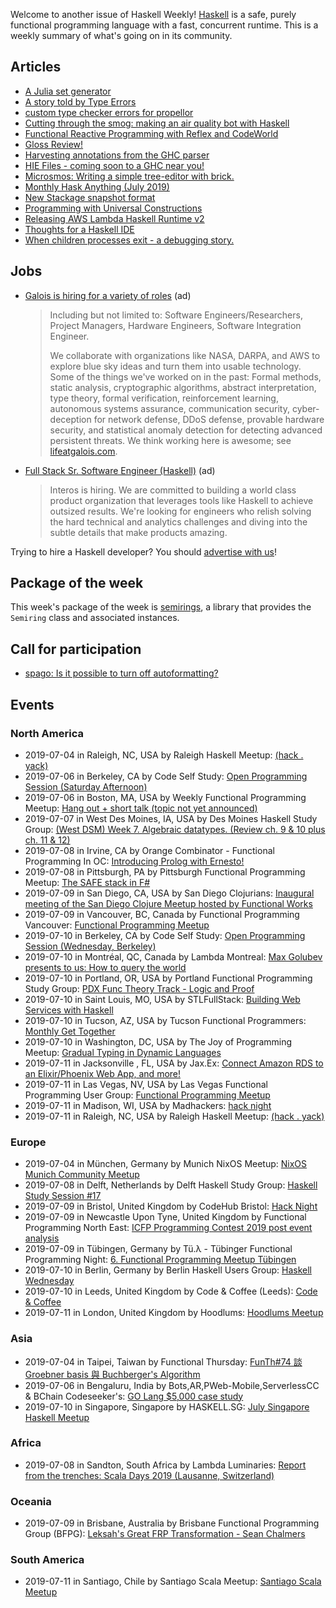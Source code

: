 Welcome to another issue of Haskell Weekly!
[Haskell](https://www.haskell.org) is a safe, purely functional programming language with a fast, concurrent runtime.
This is a weekly summary of what's going on in its community.

## Articles

-   [A Julia set generator](https://typeclasses.com/art/juliaset)
-   [A story told by Type Errors](https://chshersh.github.io/type-errors)
-   [custom type checker errors for propellor](https://joeyh.name/blog/entry/custom_type_checker_errors_for_propellor/)
-   [Cutting through the smog: making an air quality bot with Haskell](https://engineering.linecorp.com/en/blog/cutting-through-the-smog-making-an-air-quality-bot-with-haskell/)
-   [Functional Reactive Programming with Reflex and CodeWorld](https://medium.com/@cdsmithus/functional-reactive-programming-with-reflex-and-codeworld-85495360f1b7)
-   [Gloss Review!](https://mmhaskell.com/blog/2019/7/1/gloss-review)
-   [Harvesting annotations from the GHC parser](https://blog.shaynefletcher.org/2019/06/harvesting-annotations-from-ghc-parser.html)
-   [HIE Files - coming soon to a GHC near you!](https://www.haskell.org/ghc/blog/20190626-HIEFiles.html)
-   [Microsmos: Writing a simple tree-editor with brick.](https://cs-syd.eu/posts/2019-06-28-microsmos)
-   [Monthly Hask Anything (July 2019)](https://np.reddit.com/r/haskell/comments/c7gvaw/monthly_hask_anything_july_2019/)
-   [New Stackage snapshot format](https://www.stackage.org/blog/2019/07/new-snapshot-format)
-   [Programming with Universal Constructions](https://bartoszmilewski.com/2019/07/03/programming-with-universal-constructions/)
-   [Releasing AWS Lambda Haskell Runtime v2](https://medium.com/the-theam-journey/releasing-aws-lambda-haskell-runtime-v2-94e7d5add938)
-   [Thoughts for a Haskell IDE](https://neilmitchell.blogspot.com/2019/07/thoughts-for-haskell-ide.html)
-   [When children processes exit - a debugging story.](https://www.fpcomplete.com/blog/when-children-processes-exit-debugging-story)

## Jobs

<!-- keep through July 18 -->
-   [Galois is hiring for a variety of roles](https://galois.com/careers/) (ad)

    > Including but not limited to: Software Engineers/Researchers, Project Managers, Hardware Engineers, Software Integration Engineer.
    >
    > We collaborate with organizations like NASA, DARPA, and AWS to explore blue sky ideas and turn them into usable technology. Some of the things we've worked on in the past: Formal methods, static analysis, cryptographic algorithms, abstract interpretation, type theory, formal verification, reinforcement learning, autonomous systems assurance, communication security, cyber-deception for network defense, DDoS defense, provable hardware security, and statistical anomaly detection for detecting advanced persistent threats. We think working here is awesome; see [lifeatgalois.com](https://lifeatgalois.com).

-   [Full Stack Sr. Software Engineer (Haskell)](https://interos.applicantpro.com/jobs/986650.html) (ad)

    > Interos is hiring. We are committed to building a world class product organization that leverages tools like Haskell to achieve outsized results. We're looking for engineers who relish solving the hard technical and analytics challenges and diving into the subtle details that make products amazing.

Trying to hire a Haskell developer?
You should [advertise with us](https://haskellweekly.news/advertising.html)!

## Package of the week

This week's package of the week is [semirings](http://hackage.haskell.org/package/semirings-0.4.2), a library that provides the `Semiring` class and associated instances.

## Call for participation

-   [spago: Is it possible to turn off autoformatting?](https://github.com/spacchetti/spago/issues/300)

## Events

### North America

- 2019-07-04 in Raleigh, NC, USA by Raleigh Haskell Meetup: [(hack . yack)](https://www.meetup.com/Raleigh-Haskell-Meetup/events/nsfsnqyzkbgb/)
- 2019-07-06 in Berkeley, CA by Code Self Study: [Open Programming Session (Saturday Afternoon)](https://www.meetup.com/codeselfstudy/events/dkwpzpyzkbjb/)
- 2019-07-06 in Boston, MA, USA by Weekly Functional Programming Meetup: [Hang out + short talk (topic not yet announced)](https://www.meetup.com/Weekly-Functional-Programming-Meetup/events/cfgmcryzkbjb/)
- 2019-07-07 in West Des Moines, IA, USA by Des Moines Haskell Study Group: [(West DSM) Week 7. Algebraic datatypes. (Review ch. 9 & 10 plus ch. 11 & 12)](https://www.meetup.com/Des-Moines-Haskell-Study-Group/events/nkqvzqyzjbnc/)
- 2019-07-08 in Irvine, CA by Orange Combinator - Functional Programming In OC: [Introducing Prolog with Ernesto!](https://www.meetup.com/orange-combinator/events/qhxjdryzkblb/)
- 2019-07-08 in Pittsburgh, PA by Pittsburgh Functional Programming Meetup: [The SAFE stack in F#](https://www.meetup.com/Pittsburgh-Functional-Programming-Meetup/events/gctsjlyzkblb/)
- 2019-07-09 in San Diego, CA, USA by San Diego Clojurians: [Inaugural meeting of the San Diego Clojure Meetup hosted by Functional Works](https://www.meetup.com/San-Diego-Clojure-Meetup/events/gkmdcryzkbmb/)
- 2019-07-09 in Vancouver, BC, Canada by Functional Programming Vancouver: [Functional Programming Meetup](https://www.meetup.com/Functional-Programming-Vancouver/events/vcqjrqyzkbmb/)
- 2019-07-10 in Berkeley, CA by Code Self Study: [Open Programming Session (Wednesday, Berkeley)](https://www.meetup.com/codeselfstudy/events/tzgvnqyzkbnb/)
- 2019-07-10 in Montréal, QC, Canada by Lambda Montreal: [Max Golubev presents to us: How to query the world](https://www.meetup.com/lambda-montreal/events/262857982/)
- 2019-07-10 in Portland, OR, USA by Portland Functional Programming Study Group: [PDX Func Theory Track - Logic and Proof](https://www.meetup.com/Portland-Functional-Programming-Study-Group/events/gwtbcpyzkbnb/)
- 2019-07-10 in Saint Louis, MO, USA by STLFullStack: [Building Web Services with Haskell](https://www.meetup.com/STLFullStack/events/262866426/)
- 2019-07-10 in Tucson, AZ, USA by Tucson Functional Programmers: [Monthly Get Together](https://www.meetup.com/Tucson-Functional-Programmers/events/zzmznlyzkbnb/)
- 2019-07-10 in Washington, DC, USA by The Joy of Programming Meetup: [Gradual Typing in Dynamic Languages](https://www.meetup.com/Joy-of-Programming-DC/events/xpnxbpyzkbfb/)
- 2019-07-11 in Jacksonville , FL, USA by Jax.Ex: [Connect Amazon RDS to an Elixir/Phoenix Web App, and more!](https://www.meetup.com/Jax-Ex/events/257995181/)
- 2019-07-11 in Las Vegas, NV, USA by Las Vegas Functional Programming User Group: [Functional Programming Meetup](https://www.meetup.com/las-vegas-functional-programming/events/jkznkqyzkbpb/)
- 2019-07-11 in Madison, WI, USA by Madhackers: [hack night](https://www.meetup.com/madhackers/events/dsxccryzkbpb/)
- 2019-07-11 in Raleigh, NC, USA by Raleigh Haskell Meetup: [(hack . yack)](https://www.meetup.com/Raleigh-Haskell-Meetup/events/nsfsnqyzkbpb/)

### Europe

- 2019-07-04 in München, Germany by Munich NixOS Meetup: [NixOS Munich Community Meetup](https://www.meetup.com/Munich-NixOS-Meetup/events/262224658/)
- 2019-07-08 in Delft, Netherlands by Delft Haskell Study Group: [Haskell Study Session #17](https://www.meetup.com/Delft-Haskell-Study-Group/events/262808550/)
- 2019-07-09 in Bristol, United Kingdom by CodeHub Bristol: [Hack Night](https://www.meetup.com/CodeHub-Bristol/events/cdkldryzkbmb/)
- 2019-07-09 in Newcastle Upon Tyne, United Kingdom by Functional Programming North East: [ICFP Programming Contest 2019 post event analysis](https://www.meetup.com/fpnortheast/events/qrnfcryzkbmb/)
- 2019-07-09 in Tübingen, Germany by Tü.λ - Tübinger Functional Programming Night: [6. Functional Programming Meetup Tübingen](https://www.meetup.com/Tu-Lambda/events/262442207/)
- 2019-07-10 in Berlin, Germany by Berlin Haskell Users Group: [Haskell Wednesday](https://www.meetup.com/berlinhug/events/pvpwqpyzkbnb/)
- 2019-07-10 in Leeds, United Kingdom by Code & Coffee (Leeds): [Code & Coffee](https://www.meetup.com/Code-Coffee-Leeds/events/lbrrtlyzkbnb/)
- 2019-07-11 in London, United Kingdom by Hoodlums: [Hoodlums Meetup](https://www.meetup.com/hoodlums/events/hrbdtnyzkbpb/)

### Asia

- 2019-07-04 in Taipei, Taiwan by Functional Thursday: [FunTh#74 談 Groebner basis 與 Buchberger's Algorithm](https://www.meetup.com/Functional-Thursday/events/261891286/)
- 2019-07-06 in Bengaluru, India by Bots,AR,PWeb-Mobile,ServerlessCC & BChain  Codeseeker's: [GO Lang $5,000 case study](https://www.meetup.com/Bots-AR-PWeb-Mobile-ServerlessCC-BChain-Codeseekers/events/262602135/)
- 2019-07-10 in Singapore, Singapore by HASKELL.SG: [July Singapore Haskell Meetup](https://www.meetup.com/HASKELL-SG/events/260364372/)

### Africa

- 2019-07-08 in Sandton, South Africa by Lambda Luminaries: [Report from the trenches: Scala Days 2019 (Lausanne, Switzerland)](https://www.meetup.com/lambda-luminaries/events/bgngtqyzkblb/)

### Oceania

- 2019-07-09 in Brisbane, Australia by Brisbane Functional Programming Group (BFPG): [Leksah's Great FRP Transformation - Sean Chalmers](https://www.meetup.com/Brisbane-Functional-Programming-Group/events/cfmrwlyzkbmb/)

### South America

- 2019-07-11 in Santiago, Chile by Santiago Scala Meetup: [Santiago Scala Meetup](https://www.meetup.com/Santiago-Scala-Meetup/events/hfvtlpyzkbgb/)
